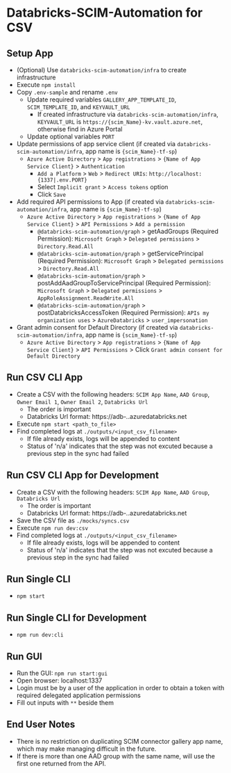 # Databricks-SCIM-Automation for CSV

## Setup App

* (Optional) Use `databricks-scim-automation/infra` to create infrastructure
* Execute `npm install`
* Copy `.env-sample` and rename `.env`
  * Update required variables  `GALLERY_APP_TEMPLATE_ID`, `SCIM_TEMPLATE_ID`, and `KEYVAULT_URL`
    * If created infrastructure via `databricks-scim-automation/infra`, `KEYVAULT_URL` is `https://{​​​​​scim_Name}​​​​​-kv.vault.azure.net`, otherwise find in Azure Portal
  * Update optional variables `PORT`
* Update permissions of app service client (if created via `databricks-scim-automation/infra`, app name is `{scim_Name}-tf-sp`)
  * `Azure Active Directory` > `App registrations` > `{Name of App Service Client}` > `Authentication`
    * `Add a Platform` > `Web` > `Redirect URIs`: `http://localhost:{1337|.env.PORT}`
    * Select `Implicit grant` > `Access tokens` option
    * Click `Save`
* Add required API permissions to App (if created via `databricks-scim-automation/infra`, app name is `{scim_Name}-tf-sp`)
  * `Azure Active Directory` > `App registrations` > `{Name of App Service Client}` > `API Permissions` > `Add a permission`
    * `@databricks-scim-automation/graph` > getAadGroups (Required Permission): `Microsoft Graph` > `Delegated permissions` > `Directory.Read.All`
    * `@databricks-scim-automation/graph` > getServicePrincipal (Required Permission): `Microsoft Graph` > `Delegated permissions` > `Directory.Read.All`
    * `@databricks-scim-automation/graph` > postAddAadGroupToServicePrincipal (Required Permission): `Microsoft Graph` > `Delegated permissions` > `AppRoleAssignment.ReadWrite.All`
    * `@databricks-scim-automation/graph` > postDatabricksAccessToken (Required Permission): `APIs my organization uses` > `AzureDatabricks` > `user_impersonation`
* Grant admin consent for Default Directory (if created via `databricks-scim-automation/infra`, app name is `{scim_Name}-tf-sp`)
  * `Azure Active Directory` > `App registrations` > `{Name of App Service Client}` > `API Permissions` > Click `Grant admin consent for Default Directory`

## Run CSV CLI App

* Create a CSV with the following headers: `SCIM App Name`, `AAD Group`, `Owner Email 1`, `Owner Email 2`, `Databricks Url`
  * The order is important
  * Databricks Url format: https://adb-*.*.azuredatabricks.net
* Execute `npm start <path_to_file>`
* Find completed logs at `./outputs/<input_csv_filename>`
  * If file already exists, logs will be appended to content
  * Status of 'n/a' indicates that the step was not excuted because a previous step in the sync had failed

## Run CSV CLI App for Development

* Create a CSV with the following headers: `SCIM App Name`, `AAD Group`, `Databricks Url`
  * The order is important
  * Databricks Url format: https://adb-*.*.azuredatabricks.net
* Save the CSV file as `./mocks/syncs.csv`
* Execute `npm run dev:csv`
* Find completed logs at `./outputs/<input_csv_filename>`
  * If file already exists, logs will be appended to content
  * Status of 'n/a' indicates that the step was not excuted because a previous step in the sync had failed

## Run Single CLI

* `npm start`

## Run Single CLI for Development

* `npm run dev:cli`

## Run GUI

* Run the GUI: `npm run start:gui`
* Open browser: localhost:1337
* Login must be by a user of the application in order to obtain a token with required delegated application permissions
* Fill out inputs with `**` beside them

## End User Notes

* There is no restriction on duplicating SCIM connector gallery app name, which may make managing difficult in the future.
* If there is more than one AAD group with the same name, will use the first one returned from the API.
